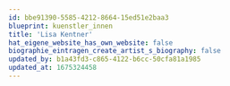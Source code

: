 ```yaml
---
id: bbe91390-5585-4212-8664-15ed51e2baa3
blueprint: kuenstler_innen
title: 'Lisa Kentner'
hat_eigene_website_has_own_website: false
biographie_eintragen_create_artist_s_biography: false
updated_by: b1a43fd3-c865-4122-b6cc-50cfa81a1985
updated_at: 1675324458
---
```

